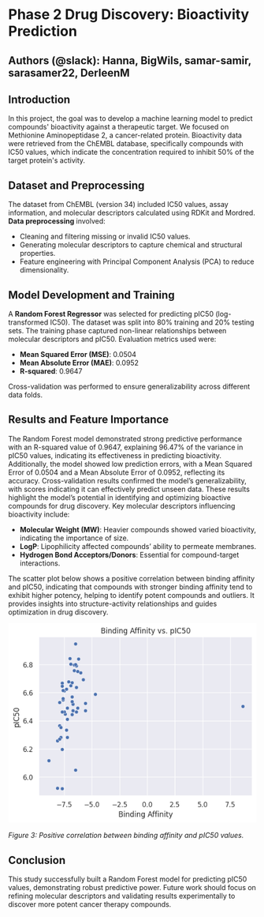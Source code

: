 # Phase 2 Drug Discovery: Bioactivity Prediction
## Authors (@slack): Hanna, BigWils, samar-samir, sarasamer22, DerleenM

## Introduction
In this project, the goal was to develop a machine learning model to predict compounds' bioactivity against a therapeutic target. We focused on Methionine Aminopeptidase 2, a cancer-related protein. Bioactivity data were retrieved from the ChEMBL database, specifically compounds with IC50 values, which indicate the concentration required to inhibit 50% of the target protein's activity.

## Dataset and Preprocessing
The dataset from ChEMBL (version 34) included IC50 values, assay information, and molecular descriptors calculated using RDKit and Mordred. **Data preprocessing** involved:
- Cleaning and filtering missing or invalid IC50 values.
- Generating molecular descriptors to capture chemical and structural properties.
- Feature engineering with Principal Component Analysis (PCA) to reduce dimensionality.


## Model Development and Training
A **Random Forest Regressor** was selected for predicting pIC50 (log-transformed IC50). The dataset was split into 80% training and 20% testing sets. The training phase captured non-linear relationships between molecular descriptors and pIC50. Evaluation metrics used were:
- **Mean Squared Error (MSE)**: 0.0504
- **Mean Absolute Error (MAE)**: 0.0952
- **R-squared**: 0.9647

Cross-validation was performed to ensure generalizability across different data folds.

## Results and Feature Importance
The Random Forest model demonstrated strong predictive performance with an R-squared value of 0.9647, explaining 96.47% of the variance in pIC50 values, indicating its effectiveness in predicting bioactivity. Additionally, the model showed low prediction errors, with a Mean Squared Error of 0.0504 and a Mean Absolute Error of 0.0952, reflecting its accuracy. Cross-validation results confirmed the model’s generalizability, with scores indicating it can effectively predict unseen data. These results highlight the model’s potential in identifying and optimizing bioactive compounds for drug discovery.
Key molecular descriptors influencing bioactivity include:
- **Molecular Weight (MW)**: Heavier compounds showed varied bioactivity, indicating the importance of size.
- **LogP**: Lipophilicity affected compounds’ ability to permeate membranes.
- **Hydrogen Bond Acceptors/Donors**: Essential for compound-target interactions.

The scatter plot below shows a positive correlation between binding affinity and pIC50, indicating that compounds with stronger binding affinity tend to exhibit higher potency, helping to identify potent compounds and outliers. It provides insights into structure-activity relationships and guides optimization in drug discovery.

![Binding Affinity vs. pIC50](https://github.com/Wilsudofia/Hackbio-Phase-2/blob/main/Phase%202/pIC50%20VS%20Docking%20score.png)

*Figure 3: Positive correlation between binding affinity and pIC50 values.*

## Conclusion
This study successfully built a Random Forest model for predicting pIC50 values, demonstrating robust predictive power. Future work should focus on refining molecular descriptors and validating results experimentally to discover more potent cancer therapy compounds.
